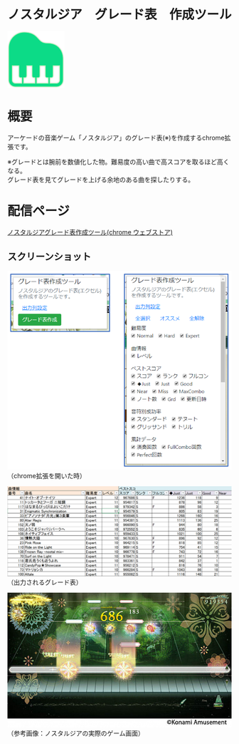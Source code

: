 # ノスタルジア　グレード表　作成ツール

![icon](https://raw.githubusercontent.com/t-kuni/nos-grade-list/master/icon-big.png?token=AB3WOUTY5U4NQ3XXWGHG36C5ZXSBW)

# 概要

アーケードの音楽ゲーム「ノスタルジア」のグレード表(※)を作成するchrome拡張です。

※グレードとは腕前を数値化した物。難易度の高い曲で高スコアを取るほど高くなる。  
グレード表を見てグレードを上げる余地のある曲を探したりする。

# 配信ページ

[ノスタルジアグレード表作成ツール(chrome ウェブストア)](https://chrome.google.com/webstore/detail/%E3%83%8E%E3%82%B9%E3%82%BF%E3%83%AB%E3%82%B8%E3%82%A2%E3%82%B0%E3%83%AC%E3%83%BC%E3%83%89%E8%A1%A8%E4%BD%9C%E6%88%90%E3%83%84%E3%83%BC%E3%83%AB/kbflpjdicpccioemelbhpojmkhkpekcn)

## スクリーンショット

![ss1](https://raw.githubusercontent.com/t-kuni/nos-grade-list/master/docs/ss1.png)
（chrome拡張を開いた時）

![markie.png](https://raw.githubusercontent.com/t-kuni/nos-grade-list/master/work/markie.png?token=AB3WOUVJ6HRJNXGUFXHQWGC5ZXSEI)
（出力されるグレード表）

![ss1](https://raw.githubusercontent.com/t-kuni/nos-grade-list/master/docs/ss2.jpg)
（参考画像：ノスタルジアの実際のゲーム画面）